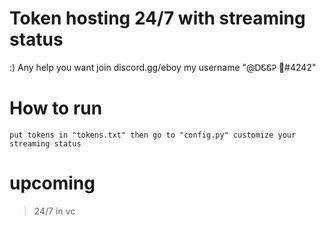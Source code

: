 # Token hosting 24/7 with streaming status 
:) Any help you want join discord.gg/eboy
my username "@ᎠᏋᏋᎮ 💛#4242"

# How to run
```
put tokens in "tokens.txt" then go to "config.py" customize your streaming status
```

# upcoming 
> 24/7 in vc 
